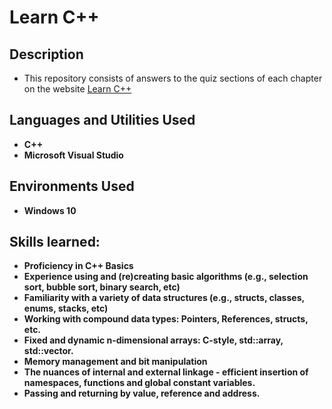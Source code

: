 <h1>Learn C++</h1>

<h2>Description</h2>

- This repository consists of answers to the quiz sections of each chapter on the website [Learn C++](https://www.learncpp.com/)

<h2>Languages and Utilities Used</h2>

- <b>C++</b> 
- <b>Microsoft Visual Studio</b>

<h2>Environments Used </h2>

- <b>Windows 10</b>

<h2>Skills learned:</h2>

- <b>Proficiency in C++ Basics</b> 
- <b>Experience using and (re)creating basic algorithms (e.g., selection sort, bubble sort, binary search, etc)</b>
- <b>Familiarity with a variety of data structures (e.g., structs, classes, enums, stacks, etc)</b>
- <b>Working with compound data types: Pointers, References, structs, etc.</b>
- <b>Fixed and dynamic n-dimensional arrays: C-style, std::array, std::vector.</b>
- <b>Memory management and bit manipulation</b>
- <b>The nuances of internal and external linkage - efficient insertion of namespaces, functions and global constant variables.</b>
- <b>Passing and returning by value, reference and address.</b>

<!--
 ```diff
- text in red
+ text in green
! text in orange
# text in gray
@@ text in purple (and bold)@@
```
--!>
